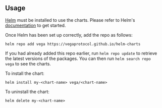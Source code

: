 ## Usage

[Helm](https://helm.sh) must be installed to use the charts.  Please refer to
Helm's [documentation](https://helm.sh/docs) to get started.

Once Helm has been set up correctly, add the repo as follows:

```shell
helm repo add vega https://vegaprotocol.github.io/helm-charts
```

If you had already added this repo earlier, run `helm repo update` to retrieve
the latest versions of the packages.  You can then run `helm search repo
vega` to see the charts.

To install the <chart-name> chart:

```shell
helm install my-<chart-name> vega/<chart-name>
```

To uninstall the chart:

```shell
helm delete my-<chart-name>
```
